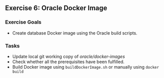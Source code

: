 ## Exercise 6: Oracle Docker Image

### Exercise Goals

- Create database Docker image using the Oracle build scripts.

### Tasks

- Update local git working copy of *oracle/docker-images*
- Check whether all the prerequisites have been fulfilled.
- Build Docker image using `buildDockerImage.sh` or manually using `docker build`

<!-- Stuff between the <div class="notes"> will be rendered as pptx slide notes -->
<div class="notes">

</div>

